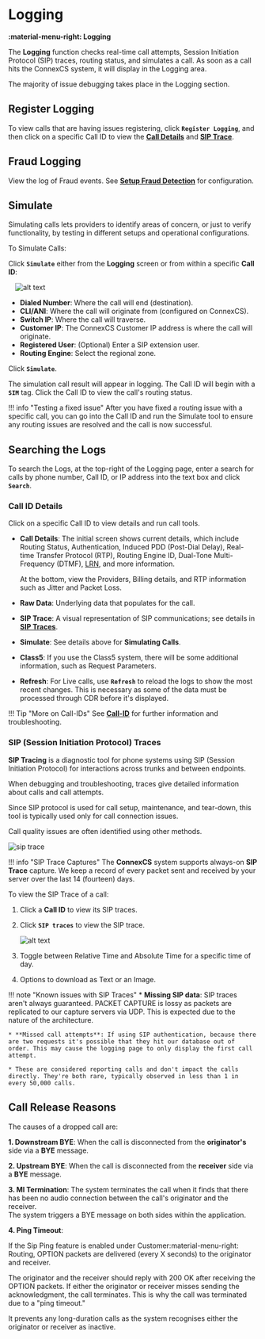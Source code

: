 # Logging

**:material-menu-right: Logging**

The **Logging** function checks real-time call attempts, Session Initiation Protocol (SIP) traces, routing status, and simulates a call. As soon as a call hits the ConnexCS system, it will display in the Logging area.

The majority of issue debugging takes place in the Logging section.

## Register Logging

To view calls that are having issues registering, click **`Register Logging`**, and then click on a specific Call ID to view the [**Call Details**](https://docs.connexcs.com/logging/#call-id-details) and [**SIP Trace**](https://docs.connexcs.com/logging/#sip-traces).

## Fraud Logging

View the log of Fraud events. See [**Setup Fraud Detection**](https://docs.connexcs.com/setup/advanced/fraud/#setup-a-fraud-detection) for configuration.

## Simulate

Simulating calls lets providers to identify areas of concern, or just to verify functionality, by testing in different setups and operational configurations.

To Simulate Calls:

Click **`Simulate`** either from the **Logging** screen or from within a specific **Call ID**:

&emsp;![alt text][logging-4]

+ **Dialed Number**: Where the call will end (destination).
+ **CLI/ANI**: Where the call will originate from (configured on ConnexCS).
+ **Switch IP**: Where the call will traverse.
+ **Customer IP**: The ConnexCS Customer IP address is where the call will originate.
+ **Registered User**: (Optional) Enter a SIP extension user.
+ **Routing Engine**: Select the regional zone.

Click **`Simulate`**.

The simulation call result will appear in logging. The Call ID will begin with a **`SIM`** tag. Click the Call ID to view the call's routing status.

!!! info "Testing a fixed issue"
    After you have fixed a routing issue with a specific call, you can go into the Call ID and run the Simulate tool to ensure any routing issues are resolved and the call is now successful.

## Searching the Logs

To search the Logs, at the top-right of the Logging page, enter a search for calls by phone number, Call ID, or IP address into the text box and click **`Search`**.

### Call ID Details

Click on a specific Call ID to view details and run call tools.

+ **Call Details**: The initial screen shows current details, which include Routing Status, Authentication, Induced PDD (Post-Dial Delay), Real-time Transfer Protocol (RTP), Routing Engine ID, Dual-Tone Multi-Frequency (DTMF), [LRN](https://docs.connexcs.com/routing-usa/#lrnlnp), and more information.

  At the bottom, view the Providers, Billing details, and RTP information such as Jitter and Packet Loss.
  
+ **Raw Data**: Underlying data that populates for the call.

+ **SIP Trace**: A visual representation of SIP communications; see details in [**SIP Traces**](https://docs.connexcs.com/logging/#sip-traces).

+ **Simulate**: See details above for **Simulating Calls**.

+ **Class5**: If you use the Class5 system, there will be some additional information, such as Request Parameters.
  
+ **Refresh**: For Live calls, use **`Refresh`** to reload the logs to show the most recent changes. This is necessary as some of the data must be processed through CDR before it's displayed.

!!! Tip "More on Call-IDs"
    See [**Call-ID**](/guides/howto/callid) for further information and troubleshooting.

### SIP (Session Initiation Protocol) Traces

**SIP Tracing** is a diagnostic tool for phone systems using SIP (Session Initiation Protocol) for interactions across trunks and between endpoints.

When debugging and troubleshooting, traces give detailed information about calls and call attempts.

Since SIP protocol is used for call setup, maintenance, and tear-down, this tool is typically used only for call connection issues.

Call quality issues are often identified using other methods.

![sip trace](/logging/sipserver.jpg)

!!! info "SIP Trace Captures"
    The **ConnexCS** system supports always-on **SIP Trace** capture. We keep a record of every packet sent and received by your server over the last 14 (fourteen) days.

To view the SIP Trace of a call:

1. Click a **Call ID** to view its SIP traces.
2. Click **`SIP traces`** to view the SIP trace.

      ![alt text][logging-sip]

3. Toggle between Relative Time and Absolute Time for a specific time of day.
4. Options to download as Text or an Image.

!!! note "Known issues with SIP Traces"
    * **Missing SIP data**: SIP traces aren't always guaranteed. PACKET CAPTURE is lossy as packets are replicated to our capture servers via UDP. This is expected due to the nature of the architecture.
  
    * **Missed call attempts**: If using SIP authentication, because there are two requests it's possible that they hit our database out of order. This may cause the logging page to only display the first call attempt.
  
    * These are considered reporting calls and don't impact the calls directly. They're both rare, typically observed in less than 1 in every 50,000 calls.

[logging-sip]: /misc/img/logging-sip.png "SIP Traces"
[logging-4]: /misc/img/236.png "logging-4"

## Call Release Reasons

The causes of a dropped call are:

 **1. Downstream BYE**: When the call is disconnected from the **originator's** side via a **BYE** message.

 **2. Upstream BYE**: When the call is disconnected from the **receiver** side via a **BYE** message.

**3. MI Termination**: The system terminates the call when it finds that there has been no audio connection between the call's originator and the receiver.<br>The system triggers a BYE message on both sides within the application.

**4. Ping Timeout**:

If the Sip Ping feature is enabled under Customer:material-menu-right: Routing, OPTION packets are delivered (every X seconds) to the originator and receiver.

The originator and the receiver should reply with 200 OK after receiving the OPTION packets. If either the originator or receiver misses sending the acknowledgment, the call terminates. This is why the call was terminated due to a "ping timeout."

It prevents any long-duration calls as the system recognises either the originator or receiver as inactive.

<!--stackedit_data:
eyJoaXN0b3J5IjpbMTI5NzYzMTcxNywzMzM2MzY4MTAsLTIyOD
c2NDgxOCwtNzgxMjgyMzA4LDgyMTMzMjMxNCwtODU5NzU0NjQ3
LDM5NDI0OTIzOSwtMTAwMTg1MDQsMTYxMDQyMjc5NCwtMTY3OD
E2ODAwNCwtNDg4Nzc1NDE4LDEwNDExNzc0MDMsODY2NDIxMzEw
LC0xNzM2OTg5ODczLC0xMDgyOTQ2NTkyLDEyOTQzODA5ODMsNj
I1MTE3NDQ2LDY0MDcyMDg0NCwxMjIyNDcyMTU0XX0=
-->
